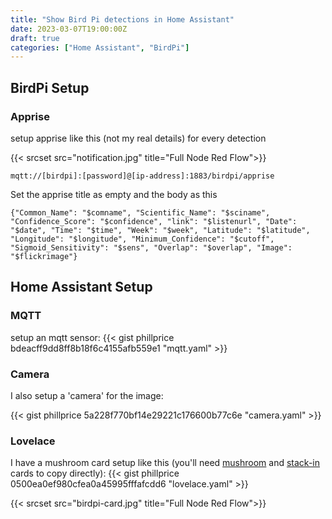 ```yaml
---
title: "Show Bird Pi detections in Home Assistant"
date: 2023-03-07T19:00:00Z
draft: true
categories: ["Home Assistant", "BirdPi"]
---
```

## BirdPi Setup
### Apprise
setup apprise like this (not my real details) for every detection

{{< srcset src="notification.jpg" title="Full Node Red Flow">}}
```
mqtt://[birdpi]:[password]@[ip-address]:1883/birdpi/apprise
```

Set the apprise title as empty and the body as this 
```
{"Common_Name": "$comname", "Scientific_Name": "$sciname", "Confidence_Score": "$confidence", "link": "$listenurl", "Date": "$date", "Time": "$time", "Week": "$week", "Latitude": "$latitude", "Longitude": "$longitude", "Minimum_Confidence": "$cutoff", "Sigmoid_Sensitivity": "$sens", "Overlap": "$overlap", "Image": "$flickrimage"}
```
## Home Assistant Setup
### MQTT
setup an mqtt sensor:
{{< gist phillprice bdeacff9dd8ff8b18f6c4155afb559e1 "mqtt.yaml" >}}

### Camera
I also setup a 'camera' for the image:

{{< gist phillprice 5a228f770bf14e29221c176600b77c6e "camera.yaml" >}}

### Lovelace
I have a mushroom card setup like this (you'll need [mushroom](https://github.com/piitaya/lovelace-mushroom) and [stack-in](https://github.com/custom-cards/stack-in-card) cards to copy directly):
{{< gist phillprice 0500ea0ef980cfea0a45995fffafcdd6 "lovelace.yaml" >}}


{{< srcset src="birdpi-card.jpg" title="Full Node Red Flow">}}